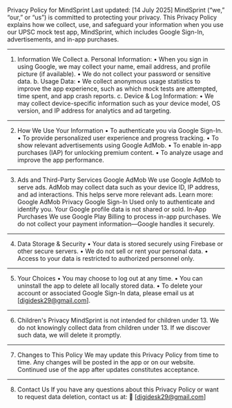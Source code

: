 Privacy Policy for MindSprint
Last updated: [14 July 2025]
MindSprint (“we,” “our,” or “us”) is committed to protecting your privacy. This Privacy Policy explains how we collect, use, and safeguard your information when you use our UPSC mock test app, MindSprint, which includes Google Sign-In, advertisements, and in-app purchases.
________________________________________
1. Information We Collect
a. Personal Information:
•	When you sign in using Google, we may collect your name, email address, and profile picture (if available).
•	We do not collect your password or sensitive data.
b. Usage Data:
•	We collect anonymous usage statistics to improve the app experience, such as which mock tests are attempted, time spent, and app crash reports.
c. Device & Log Information:
•	We may collect device-specific information such as your device model, OS version, and IP address for analytics and ad targeting.
________________________________________
2. How We Use Your Information
•	To authenticate you via Google Sign-In.
•	To provide personalized user experience and progress tracking.
•	To show relevant advertisements using Google AdMob.
•	To enable in-app purchases (IAP) for unlocking premium content.
•	To analyze usage and improve the app performance.
________________________________________
3. Ads and Third-Party Services
Google AdMob
We use Google AdMob to serve ads. AdMob may collect data such as your device ID, IP address, and ad interactions. This helps serve more relevant ads.
Learn more: Google AdMob Privacy
Google Sign-In
Used only to authenticate and identify you. Your Google profile data is not shared or sold.
In-App Purchases
We use Google Play Billing to process in-app purchases. We do not collect your payment information—Google handles it securely.
________________________________________
4. Data Storage & Security
•	Your data is stored securely using Firebase or other secure servers.
•	We do not sell or rent your personal data.
•	Access to your data is restricted to authorized personnel only.
________________________________________
5. Your Choices
•	You may choose to log out at any time.
•	You can uninstall the app to delete all locally stored data.
•	To delete your account or associated Google Sign-In data, please email us at [digidesk29@gmail.com].
________________________________________
6. Children's Privacy
MindSprint is not intended for children under 13. We do not knowingly collect data from children under 13. If we discover such data, we will delete it promptly.
________________________________________
7. Changes to This Policy
We may update this Privacy Policy from time to time. Any changes will be posted in the app or on our website. Continued use of the app after updates constitutes acceptance.
________________________________________
8. Contact Us
If you have any questions about this Privacy Policy or want to request data deletion, contact us at:
📧 [digidesk29@gmail.com]
